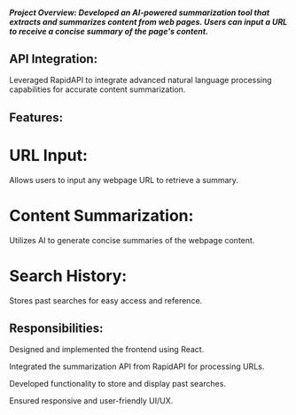 
##### Project Overview: Developed an AI-powered summarization tool that extracts and summarizes content from web pages. Users can input a URL to receive a concise summary of the page's content.

## API Integration: 
Leveraged RapidAPI to integrate advanced natural language processing capabilities for accurate content summarization.

## Features:

# URL Input:
Allows users to input any webpage URL to retrieve a summary.

# Content Summarization: 
Utilizes AI to generate concise summaries of the webpage content.

# Search History:
Stores past searches for easy access and reference.

## Responsibilities:

Designed and implemented the frontend using React.

Integrated the summarization API from RapidAPI for processing URLs.

Developed functionality to store and display past searches.

Ensured responsive and user-friendly UI/UX.
